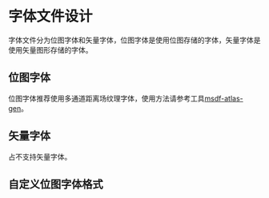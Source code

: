 # 字体文件设计
字体文件分为位图字体和矢量字体，位图字体是使用位图存储的字体，矢量字体是使用矢量图形存储的字体。

## 位图字体
位图字体推荐使用多通道距离场纹理字体，使用方法请参考工具[msdf-atlas-gen](https://github.com/Chlumsky/msdf-atlas-gen/tree/master)。

## 矢量字体
占不支持矢量字体。


## 自定义位图字体格式

